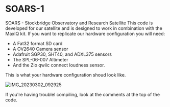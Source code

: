 # SOARS-1
SOARS - Stockbridge Observatory and Research Satellite
This code is developed for our satellite and is designed to work in combination with the MaxIQ kit. 
If you want to replicate our hardware configuration you will need:

- A Fat32 format SD card
- A OV2640 Camera sensor
- Adafruit SGP30, SHT40, and ADXL375 sensors
- The SPL-06-007 Altimeter
- And the Zio qwiic connect loudness sensor.

This is what your hardware configuration shoud look like.

![IMG_20230302_092925](https://user-images.githubusercontent.com/22381811/222457183-e0a7a618-b7f8-472b-bdaa-a23c321e0c21.jpg)

If you're having troublel compiling, look at the comments at the top of the code.
